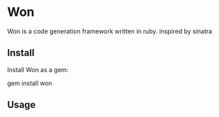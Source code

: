 
# Won
Won is a code generation framework written in ruby. inspired by sinatra

## Install

Install Won as a gem:

  gem install won

## Usage
  

